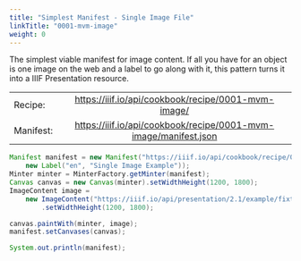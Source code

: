 ```yaml
---
title: "Simplest Manifest - Single Image File"
linkTitle: "0001-mvm-image"
weight: 0
---
```


The simplest viable manifest for image content. If all you have for an object is one image on the web and a label to go along with it, this pattern turns it into a IIIF 
Presentation resource.

| | |
| :--- | :---: |
| Recipe: | https://iiif.io/api/cookbook/recipe/0001-mvm-image/ |
| Manifest: | https://iiif.io/api/cookbook/recipe/0001-mvm-image/manifest.json |

```java
Manifest manifest = new Manifest("https://iiif.io/api/cookbook/recipe/0001-mvm-image/manifest",
    new Label("en", "Single Image Example"));
Minter minter = MinterFactory.getMinter(manifest);
Canvas canvas = new Canvas(minter).setWidthHeight(1200, 1800);
ImageContent image =
    new ImageContent("https://iiif.io/api/presentation/2.1/example/fixtures/resources/page1-full.png")
        .setWidthHeight(1200, 1800);

canvas.paintWith(minter, image);
manifest.setCanvases(canvas);

System.out.println(manifest);
```
